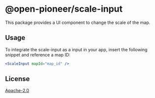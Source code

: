 # @open-pioneer/scale-input

This package provides a UI component to change the scale of the map.

## Usage

To integrate the scale-input as a input in your app, insert the following snippet and reference a map ID:

```jsx
<ScaleInput mapId="map_id" />
```

## License

[Apache-2.0](https://www.apache.org/licenses/LICENSE-2.0)
